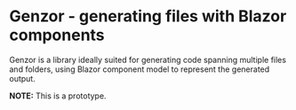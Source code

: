# Genzor - generating files with Blazor components
Genzor is a library ideally suited for generating code spanning multiple files and folders, using Blazor component model to represent the generated output.

**NOTE:** This is a prototype.
